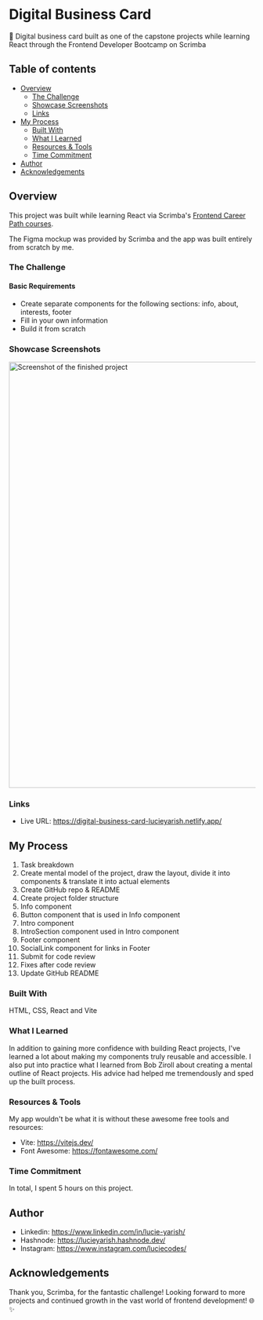 # Digital Business Card
📇 Digital business card built as one of the capstone projects while learning React through the Frontend Developer Bootcamp on Scrimba

## Table of contents

- [Overview](#overview)
  - [The Challenge](#the-challenge)
  - [Showcase Screenshots](#showcase-screenshots)
  - [Links](#links)
- [My Process](#my-process)
  - [Built With](#built-with)
  - [What I Learned](#what-i-learned)
  - [Resources & Tools](#resources-and-tools)
  - [Time Commitment](#time-commitment)
- [Author](#author)
- [Acknowledgements](#acknowledgements)

## Overview

This project was built while learning React via Scrimba's [Frontend Career Path courses](https://scrimba.com/learn/frontend).

The Figma mockup was provided by Scrimba and the app was built entirely from scratch by me.

### The Challenge

#### Basic Requirements

- Create separate components for the following sections: info, about, interests, footer
- Fill in your own information
- Build it from scratch

### Showcase Screenshots

<img width="868" alt="Screenshot of the finished project" src="https://github.com/lucieyarish/digital-business-card/assets/79669599/95832318-acf6-40f4-a5e2-252e79b77fab">


### Links

- Live URL: https://digital-business-card-lucieyarish.netlify.app/

## My Process

1. Task breakdown
2. Create mental model of the project, draw the layout, divide it into components & translate it into actual elements
3. Create GitHub repo & README
4. Create project folder structure
5. Info component
6. Button component that is used in Info component
7. Intro component
8. IntroSection component used in Intro component
9. Footer component
10. SocialLink component for links in Footer
14. Submit for code review
15. Fixes after code review
16. Update GitHub README

### Built With

HTML, CSS, React and Vite

### What I Learned

In addition to gaining more confidence with building React projects, I've learned a lot about making my components truly reusable and accessible. I also put into practice what I learned from Bob Ziroll about creating a mental outline of React projects. His advice had helped me tremendously and sped up the built process.

### Resources & Tools

My app wouldn't be what it is without these awesome free tools and resources:
- Vite: https://vitejs.dev/
- Font Awesome: https://fontawesome.com/

### Time Commitment

In total, I spent 5 hours on this project.

## Author

- Linkedin: https://www.linkedin.com/in/lucie-yarish/
- Hashnode: https://lucieyarish.hashnode.dev/
- Instagram: https://www.instagram.com/luciecodes/

## Acknowledgements

Thank you, Scrimba, for the fantastic challenge! Looking forward to more projects and continued growth in the vast world of frontend development! 🌐✨
